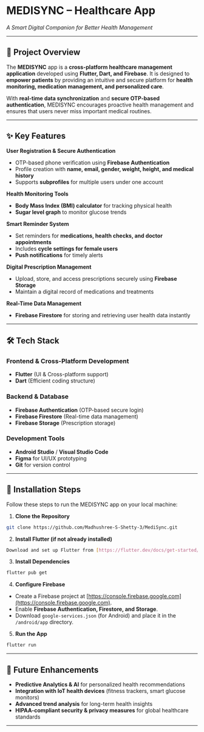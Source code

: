 # MEDISYNC – Healthcare App
*A Smart Digital Companion for Better Health Management*

---

## 📌 Project Overview
The **MEDISYNC** app is a **cross-platform healthcare management application** developed using **Flutter, Dart, and Firebase**. It is designed to **empower patients** by providing an intuitive and secure platform for **health monitoring, medication management, and personalized care**.

With **real-time data synchronization** and **secure OTP-based authentication**, MEDISYNC encourages proactive health management and ensures that users never miss important medical routines.

---

## ✨ Key Features

 **User Registration & Secure Authentication**  
- OTP-based phone verification using **Firebase Authentication**  
- Profile creation with **name, email, gender, weight, height, and medical history**  
- Supports **subprofiles** for multiple users under one account  

 **Health Monitoring Tools**  
- **Body Mass Index (BMI) calculator** for tracking physical health  
- **Sugar level graph** to monitor glucose trends  

 **Smart Reminder System**  
- Set reminders for **medications, health checks, and doctor appointments**  
- Includes **cycle settings for female users**  
- **Push notifications** for timely alerts  

 **Digital Prescription Management**  
- Upload, store, and access prescriptions securely using **Firebase Storage**  
- Maintain a digital record of medications and treatments  

 **Real-Time Data Management**  
- **Firebase Firestore** for storing and retrieving user health data instantly  

---

## 🛠️ Tech Stack

### **Frontend & Cross-Platform Development**
- **Flutter** (UI & Cross-platform support)  
- **Dart** (Efficient coding structure)  

### **Backend & Database**
- **Firebase Authentication** (OTP-based secure login)  
- **Firebase Firestore** (Real-time data management)  
- **Firebase Storage** (Prescription storage)  

### **Development Tools**
- **Android Studio** / **Visual Studio Code**  
- **Figma** for UI/UX prototyping  
- **Git** for version control  

---

## 🚀 Installation Steps

Follow these steps to run the MEDISYNC app on your local machine:

1. **Clone the Repository**
```bash
git clone https://github.com/Madhushree-S-Shetty-3/MediSync.git
```

2. **Install Flutter (if not already installed)**
```bash
Download and set up Flutter from [https://flutter.dev/docs/get-started/install](https://flutter.dev/docs/get-started/install).
```

3. **Install Dependencies**
```bash
flutter pub get
```

4. **Configure Firebase**  
- Create a Firebase project at [https://console.firebase.google.com](https://console.firebase.google.com).  
- Enable **Firebase Authentication, Firestore, and Storage**.  
- Download `google-services.json` (for Android) and place it in the `/android/app` directory.

5. **Run the App**
```bash 
flutter run
```

---

## 🔮 Future Enhancements

- **Predictive Analytics & AI** for personalized health recommendations  
- **Integration with IoT health devices** (fitness trackers, smart glucose monitors)  
- **Advanced trend analysis** for long-term health insights  
- **HIPAA-compliant security & privacy measures** for global healthcare standards  

---
